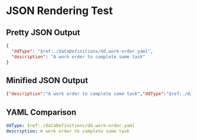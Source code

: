 # JSON Rendering Test

## Pretty JSON Output
```json
{
  "ddType": "$ref:./dataDefinitions/dd.work-order.yaml",
  "description": "A work order to complete some task"
}
```

## Minified JSON Output
```json
{"description":"A work order to complete some task","ddType":"$ref:./dataDefinitions/dd.work-order.yaml"}
```

## YAML Comparison
```yaml
ddType: $ref:./dataDefinitions/dd.work-order.yaml
description: A work order to complete some task
``` 